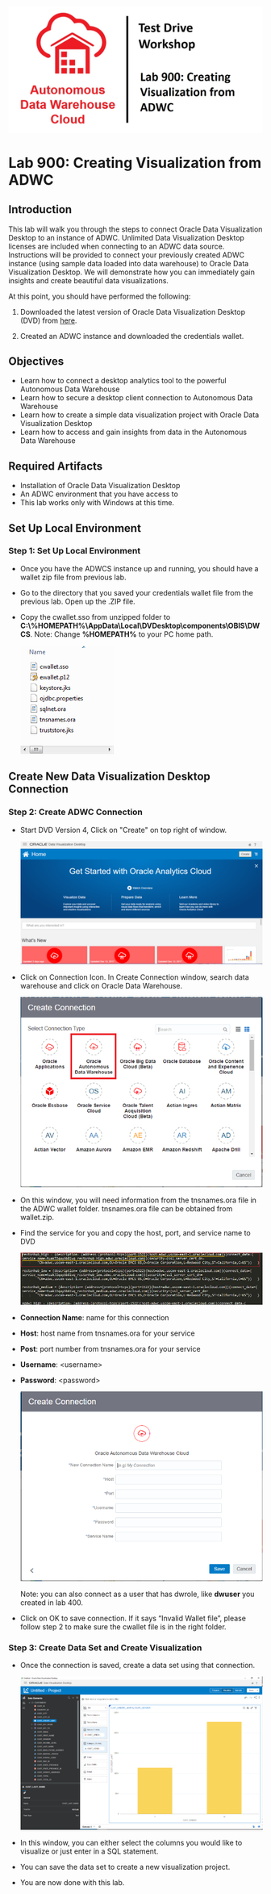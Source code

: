 ![](./images/900/title900.jpg)

# Lab 900: Creating Visualization from ADWC

## Introduction

This lab will walk you through the steps to connect Oracle Data Visualization Desktop to an instance of ADWC.  Unlimited Data Visualization Desktop licenses are included when connecting to an ADWC data source.  Instructions will be provided to connect your previously created ADWC instance (using sample data loaded into data warehouse) to Oracle Data Visualization Desktop.  We will demonstrate how you can immediately gain insights and create beautiful data visualizations.

At this point, you should have performed the following:
1. Downloaded the latest version of Oracle Data Visualization Desktop (DVD) from [here](http://www.oracle.com/technetwork/middleware/oracle-data-visualization/downloads/oracle-data-visualization-desktop-2938957.html).

2. Created an ADWC instance and downloaded the credentials wallet.  

## Objectives
- Learn how to connect a desktop analytics tool to the powerful Autonomous Data Warehouse 
- Learn how to secure a desktop client connection to Autonomous Data Warehouse
- Learn how to create a simple data visualization project with Oracle Data Visualization Desktop
- Learn how to access and gain insights from data in the Autonomous Data Warehouse


## Required Artifacts
- Installation of Oracle Data Visualization Desktop
- An ADWC environment that you have access to
- This lab works only with Windows at this time.

## Set Up Local Environment

### Step 1: Set Up Local Environment

- Once you have the ADWCS instance up and running, you should have a wallet zip file from previous lab.

- Go to the directory that you saved your credentials wallet file from the previous lab. Open up the .ZIP file.
- Copy the cwallet.sso from unzipped folder to **C:\\%HOMEPATH%\AppData\Local\DVDesktop\components\OBIS\DWCS**. Note: Change **%HOMEPATH%** to your PC home path. 

    ![](./images/900/Picture300-08.png)

## Create New Data Visualization Desktop Connection 


### Step 2: Create ADWC Connection


- Start DVD Version 4, Click on "Create" on top right of window.

  ![](./images/900/Picture300-01.PNG)



- Click on Connection Icon. In Create Connection window, search data warehouse and click on Oracle Data Warehouse.

  ![](./images/900/Picture300-02.PNG)


- On this window, you will need information from the tnsnames.ora file in the ADWC wallet folder. tnsnames.ora file can be obtained from wallet.zip.

- Find the service for you and copy the host, port, and service name to DVD 

  ![](./images/900/Picture300-04.PNG)

- **Connection Name**: name for this connection
- **Host**: host name from tnsnames.ora for your service
- **Post**: port number from tnsnames.ora for your service
- **Username**: \<username>
- **Password**: \<password>

  ![](./images/900/Picture300-03.PNG)

  Note: you can also connect as a user that has dwrole, like **dwuser** you created in lab 400. 

- Click on OK to save connection. If it says “Invalid Wallet file”, please follow step 2 to make sure the cwallet file is in the right folder. 


### Step 3: Create Data Set and Create Visualization

- Once the connection is saved, create a data set using that connection. 

  ![](./images/900/Picture300-07.PNG)

- In this window, you can either select the columns you would like to visualize or just enter in a SQL statement.

- You can save the data set to create a new visualization project.

- You are now done with this lab.
